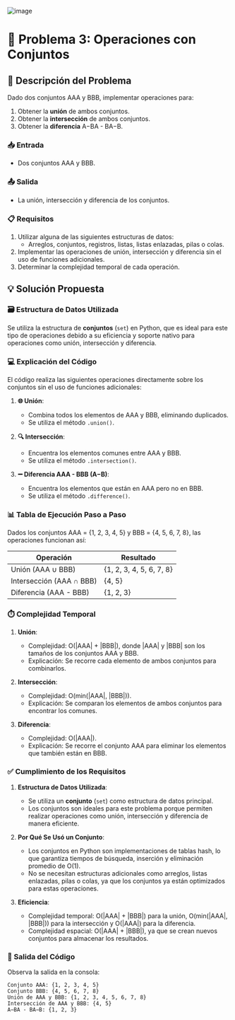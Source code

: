 ![image](https://github.com/user-attachments/assets/e1b1b52f-de9a-4232-ace4-62889211479a)

# **🎯 Problema 3: Operaciones con Conjuntos**

## **📖 Descripción del Problema**
Dado dos conjuntos AAA y BBB, implementar operaciones para:
1. Obtener la **unión** de ambos conjuntos.
2. Obtener la **intersección** de ambos conjuntos.
3. Obtener la **diferencia**  A−BA - BA−B.

### **📥 Entrada**
- Dos conjuntos AAA y BBB.

### **📤 Salida**
- La unión, intersección y diferencia de los conjuntos.

### **📋 Requisitos**
1. Utilizar alguna de las siguientes estructuras de datos:
   - Arreglos, conjuntos, registros, listas, listas enlazadas, pilas o colas.
2. Implementar las operaciones de unión, intersección y diferencia sin el uso de funciones adicionales.
3. Determinar la complejidad temporal de cada operación.

## **💡 Solución Propuesta**

### **🗃️ Estructura de Datos Utilizada**
Se utiliza la estructura de **conjuntos** (`set`) en Python, que es ideal para este tipo de operaciones debido a su eficiencia y soporte nativo para operaciones como unión, intersección y diferencia.

### **💻 Explicación del Código**
El código realiza las siguientes operaciones directamente sobre los conjuntos sin el uso de funciones adicionales:

1. **🌐 Unión**:
   - Combina todos los elementos de AAA y BBB, eliminando duplicados.
   - Se utiliza el método `.union()`.

2. **🔍 Intersección**:
   - Encuentra los elementos comunes entre AAA y BBB.
   - Se utiliza el método `.intersection()`.

3. **➖ Diferencia AAA - BBB (A−B)**:
   - Encuentra los elementos que están en AAA pero no en BBB.
   - Se utiliza el método `.difference()`.

### **📊 Tabla de Ejecución Paso a Paso**
Dados los conjuntos AAA = {1, 2, 3, 4, 5} y BBB = {4, 5, 6, 7, 8}, las operaciones funcionan así:

| Operación                       | Resultado                    |
|---------------------------------|------------------------------|
| Unión (AAA ∪ BBB)               | {1, 2, 3, 4, 5, 6, 7, 8}     |
| Intersección (AAA ∩ BBB)        | {4, 5}                       |
| Diferencia (AAA - BBB)          | {1, 2, 3}                    |

### **⏱️ Complejidad Temporal**
1. **Unión**:
   - Complejidad: O(|AAA| + |BBB|), donde |AAA| y |BBB| son los tamaños de los conjuntos AAA y BBB.
   - Explicación: Se recorre cada elemento de ambos conjuntos para combinarlos.

2. **Intersección**:
   - Complejidad: O(min(|AAA|, |BBB|)).
   - Explicación: Se comparan los elementos de ambos conjuntos para encontrar los comunes.

3. **Diferencia**:
   - Complejidad: O(|AAA|).
   - Explicación: Se recorre el conjunto AAA para eliminar los elementos que también están en BBB.

### **✅ Cumplimiento de los Requisitos**
1. **Estructura de Datos Utilizada**:
   - Se utiliza un **conjunto** (`set`) como estructura de datos principal.
   - Los conjuntos son ideales para este problema porque permiten realizar operaciones como unión, intersección y diferencia de manera eficiente.

2. **Por Qué Se Usó un Conjunto**:
   - Los conjuntos en Python son implementaciones de tablas hash, lo que garantiza tiempos de búsqueda, inserción y eliminación promedio de O(1).
   - No se necesitan estructuras adicionales como arreglos, listas enlazadas, pilas o colas, ya que los conjuntos ya están optimizados para estas operaciones.

3. **Eficiencia**:
   - Complejidad temporal: O(|AAA| + |BBB|) para la unión, O(min(|AAA|, |BBB|)) para la intersección y O(|AAA|) para la diferencia.
   - Complejidad espacial: O(|AAA| + |BBB|), ya que se crean nuevos conjuntos para almacenar los resultados.

### **📢 Salida del Código**
Observa la salida en la consola:
```
Conjunto AAA: {1, 2, 3, 4, 5}
Conjunto BBB: {4, 5, 6, 7, 8}
Unión de AAA y BBB: {1, 2, 3, 4, 5, 6, 7, 8}
Intersección de AAA y BBB: {4, 5}
A−BA - BA−B: {1, 2, 3}
```
